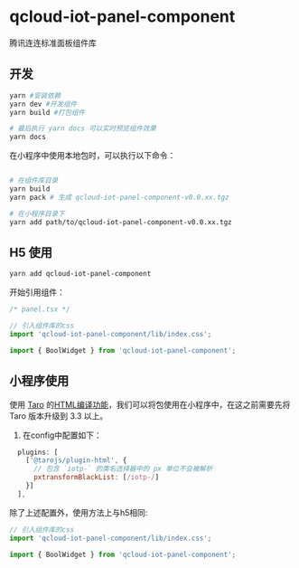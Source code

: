 # qcloud-iot-panel-component

腾讯连连标准面板组件库

## 开发

```bash
yarn #安装依赖
yarn dev #开发组件
yarn build #打包组件

# 最后执行 yarn docs 可以实时预览组件效果
yarn docs
```

在小程序中使用本地包时，可以执行以下命令：

```bash

# 在组件库目录
yarn build
yarn pack # 生成 qcloud-iot-panel-component-v0.0.xx.tgz

# 在小程序目录下
yarn add path/to/qcloud-iot-panel-component-v0.0.xx.tgz

```

## H5 使用

```bash
yarn add qcloud-iot-panel-component
```

开始引用组件：

```ts
/* panel.tsx */

// 引入组件库的css
import 'qcloud-iot-panel-component/lib/index.css';

import { BoolWidget } from 'qcloud-iot-panel-component';
```

## 小程序使用

使用 [Taro](https://github.com/NervJS/taro) 的[HTML编译功能](https://taro-docs.jd.com/taro/docs/use-h5)，我们可以将包使用在小程序中，在这之前需要先将 Taro 版本升级到 3.3 以上。

1. 在config中配置如下：

```js
  plugins: [
    ['@tarojs/plugin-html', {
      // 包含 `iotp-` 的类名选择器中的 px 单位不会被解析
      pxtransformBlackList: [/iotp-/]
    }]
  ],
```

除了上述配置外，使用方法上与h5相同:

```ts
// 引入组件库的css
import 'qcloud-iot-panel-component/lib/index.css';

import { BoolWidget } from 'qcloud-iot-panel-component';

```



